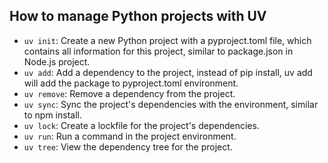 ## How to manage Python projects with UV
- `uv init`: Create a new Python project with a pyproject.toml file, which contains all information for this project, similar to package.json in Node.js project.
- `uv add`: Add a dependency to the project, instead of pip install, uv add will add the package to pyproject.toml environment.
- `uv remove`: Remove a dependency from the project.
- `uv sync`: Sync the project's dependencies with the environment, similar to npm install.
- `uv lock`: Create a lockfile for the project's dependencies.
- `uv run`: Run a command in the project environment.
- `uv tree`: View the dependency tree for the project.